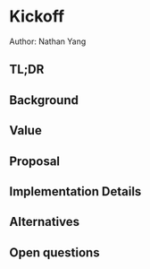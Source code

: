 # Kickoff

Author: Nathan Yang

## TL;DR

## Background

## Value

## Proposal

## Implementation Details

## Alternatives

## Open questions